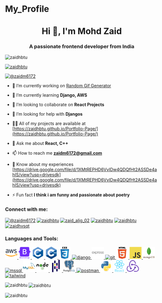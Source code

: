 # My_Profile
<h1 align="center">Hi 👋, I'm Mohd Zaid</h1>
<h3 align="center">A passionate frontend developer from India</h3>

<p align="left"> <img src="https://komarev.com/ghpvc/?username=zaidhbtu&label=Profile%20views&color=0e75b6&style=flat" alt="zaidhbtu" /> </p>

<p align="left"> <a href="https://github.com/ryo-ma/github-profile-trophy"><img src="https://github-profile-trophy.vercel.app/?username=zaidhbtu" alt="zaidhbtu" /></a> </p>

<p align="left"> <a href="https://twitter.com/@zaidm6172" target="blank"><img src="https://img.shields.io/twitter/follow/@zaidm6172?logo=twitter&style=for-the-badge" alt="@zaidm6172" /></a> </p>

- 🔭 I’m currently working on [Random Gif Generator](https://zaidhbtu.github.io/Random-Gif-Generator/)

- 🌱 I’m currently learning **Django, AWS**

- 👯 I’m looking to collaborate on **React Projects**

- 🤝 I’m looking for help with **Djangos**

- 👨‍💻 All of my projects are available at [https://zaidhbtu.github.io/Portfolio-Page/](https://zaidhbtu.github.io/Portfolio-Page/)

- 💬 Ask me about **React, C++**

- 📫 How to reach me **zaidm6172@gmail.com**

- 📄 Know about my experiences [https://drive.google.com/file/d/1XMtREPHD6VvIDw4QDQfHt2ASSDe4ahIS/view?usp=drivesdk](https://drive.google.com/file/d/1XMtREPHD6VvIDw4QDQfHt2ASSDe4ahIS/view?usp=drivesdk)

- ⚡ Fun fact **I think i am funny and passionate about poetry**

<h3 align="left">Connect with me:</h3>
<p align="left">
<a href="https://twitter.com/@zaidm6172" target="blank"><img align="center" src="https://raw.githubusercontent.com/rahuldkjain/github-profile-readme-generator/master/src/images/icons/Social/twitter.svg" alt="@zaidm6172" height="30" width="40" /></a>
<a href="https://linkedin.com/in/zaidhbtu" target="blank"><img align="center" src="https://raw.githubusercontent.com/rahuldkjain/github-profile-readme-generator/master/src/images/icons/Social/linked-in-alt.svg" alt="zaidhbtu" height="30" width="40" /></a>
<a href="https://instagram.com/zaid_alig_02" target="blank"><img align="center" src="https://raw.githubusercontent.com/rahuldkjain/github-profile-readme-generator/master/src/images/icons/Social/instagram.svg" alt="zaid_alig_02" height="30" width="40" /></a>
<a href="https://www.hackerrank.com/zaidhbtu" target="blank"><img align="center" src="https://raw.githubusercontent.com/rahuldkjain/github-profile-readme-generator/master/src/images/icons/Social/hackerrank.svg" alt="zaidhbtu" height="30" width="40" /></a>
<a href="https://www.leetcode.com/zaidhbtu" target="blank"><img align="center" src="https://raw.githubusercontent.com/rahuldkjain/github-profile-readme-generator/master/src/images/icons/Social/leet-code.svg" alt="zaidhbtu" height="30" width="40" /></a>
<a href="https://auth.geeksforgeeks.org/user/zaidhvsqt" target="blank"><img align="center" src="https://raw.githubusercontent.com/rahuldkjain/github-profile-readme-generator/master/src/images/icons/Social/geeks-for-geeks.svg" alt="zaidhvsqt" height="30" width="40" /></a>
</p>

<h3 align="left">Languages and Tools:</h3>
<p align="left"> <a href="https://aws.amazon.com" target="_blank" rel="noreferrer"> <img src="https://raw.githubusercontent.com/devicons/devicon/master/icons/amazonwebservices/amazonwebservices-original-wordmark.svg" alt="aws" width="40" height="40"/> </a> <a href="https://getbootstrap.com" target="_blank" rel="noreferrer"> <img src="https://raw.githubusercontent.com/devicons/devicon/master/icons/bootstrap/bootstrap-plain-wordmark.svg" alt="bootstrap" width="40" height="40"/> </a> <a href="https://www.cprogramming.com/" target="_blank" rel="noreferrer"> <img src="https://raw.githubusercontent.com/devicons/devicon/master/icons/c/c-original.svg" alt="c" width="40" height="40"/> </a> <a href="https://www.w3schools.com/cpp/" target="_blank" rel="noreferrer"> <img src="https://raw.githubusercontent.com/devicons/devicon/master/icons/cplusplus/cplusplus-original.svg" alt="cplusplus" width="40" height="40"/> </a> <a href="https://www.w3schools.com/css/" target="_blank" rel="noreferrer"> <img src="https://raw.githubusercontent.com/devicons/devicon/master/icons/css3/css3-original-wordmark.svg" alt="css3" width="40" height="40"/> </a> <a href="https://www.djangoproject.com/" target="_blank" rel="noreferrer"> <img src="https://cdn.worldvectorlogo.com/logos/django.svg" alt="django" width="40" height="40"/> </a> <a href="https://expressjs.com" target="_blank" rel="noreferrer"> <img src="https://raw.githubusercontent.com/devicons/devicon/master/icons/express/express-original-wordmark.svg" alt="express" width="40" height="40"/> </a> <a href="https://git-scm.com/" target="_blank" rel="noreferrer"> <img src="https://www.vectorlogo.zone/logos/git-scm/git-scm-icon.svg" alt="git" width="40" height="40"/> </a> <a href="https://www.w3.org/html/" target="_blank" rel="noreferrer"> <img src="https://raw.githubusercontent.com/devicons/devicon/master/icons/html5/html5-original-wordmark.svg" alt="html5" width="40" height="40"/> </a> <a href="https://developer.mozilla.org/en-US/docs/Web/JavaScript" target="_blank" rel="noreferrer"> <img src="https://raw.githubusercontent.com/devicons/devicon/master/icons/javascript/javascript-original.svg" alt="javascript" width="40" height="40"/> </a> <a href="https://www.mongodb.com/" target="_blank" rel="noreferrer"> <img src="https://raw.githubusercontent.com/devicons/devicon/master/icons/mongodb/mongodb-original-wordmark.svg" alt="mongodb" width="40" height="40"/> </a> <a href="https://www.microsoft.com/en-us/sql-server" target="_blank" rel="noreferrer"> <img src="https://www.svgrepo.com/show/303229/microsoft-sql-server-logo.svg" alt="mssql" width="40" height="40"/> </a> <a href="https://www.mysql.com/" target="_blank" rel="noreferrer"> <img src="https://raw.githubusercontent.com/devicons/devicon/master/icons/mysql/mysql-original-wordmark.svg" alt="mysql" width="40" height="40"/> </a> <a href="https://nodejs.org" target="_blank" rel="noreferrer"> <img src="https://raw.githubusercontent.com/devicons/devicon/master/icons/nodejs/nodejs-original-wordmark.svg" alt="nodejs" width="40" height="40"/> </a> <a href="https://pandas.pydata.org/" target="_blank" rel="noreferrer"> <img src="https://raw.githubusercontent.com/devicons/devicon/2ae2a900d2f041da66e950e4d48052658d850630/icons/pandas/pandas-original.svg" alt="pandas" width="40" height="40"/> </a> <a href="https://www.postgresql.org" target="_blank" rel="noreferrer"> <img src="https://raw.githubusercontent.com/devicons/devicon/master/icons/postgresql/postgresql-original-wordmark.svg" alt="postgresql" width="40" height="40"/> </a> <a href="https://postman.com" target="_blank" rel="noreferrer"> <img src="https://www.vectorlogo.zone/logos/getpostman/getpostman-icon.svg" alt="postman" width="40" height="40"/> </a> <a href="https://www.python.org" target="_blank" rel="noreferrer"> <img src="https://raw.githubusercontent.com/devicons/devicon/master/icons/python/python-original.svg" alt="python" width="40" height="40"/> </a> <a href="https://reactjs.org/" target="_blank" rel="noreferrer"> <img src="https://raw.githubusercontent.com/devicons/devicon/master/icons/react/react-original-wordmark.svg" alt="react" width="40" height="40"/> </a> <a href="https://redux.js.org" target="_blank" rel="noreferrer"> <img src="https://raw.githubusercontent.com/devicons/devicon/master/icons/redux/redux-original.svg" alt="redux" width="40" height="40"/> </a> <a href="https://tailwindcss.com/" target="_blank" rel="noreferrer"> <img src="https://www.vectorlogo.zone/logos/tailwindcss/tailwindcss-icon.svg" alt="tailwind" width="40" height="40"/> </a> </p>

<p><img align="left" src="https://github-readme-stats.vercel.app/api/top-langs?username=zaidhbtu&show_icons=true&locale=en&layout=compact" alt="zaidhbtu" /></p>

<p>&nbsp;<img align="center" src="https://github-readme-stats.vercel.app/api?username=zaidhbtu&show_icons=true&locale=en" alt="zaidhbtu" /></p>

<p><img align="center" src="https://github-readme-streak-stats.herokuapp.com/?user=zaidhbtu&" alt="zaidhbtu" /></p>
